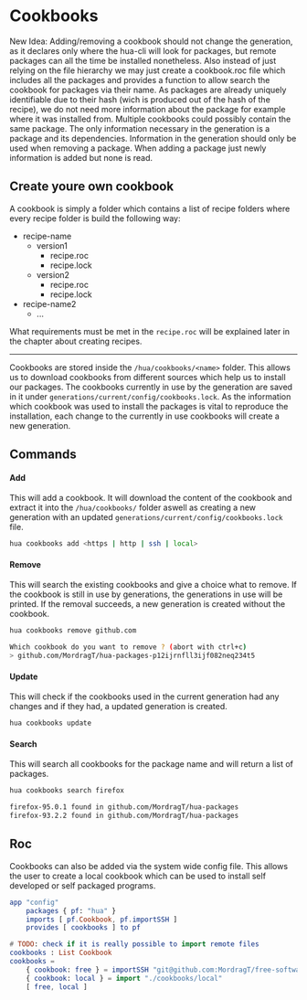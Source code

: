 # Cookbooks

New Idea:
Adding/removing a cookbook should not change the generation, as it declares only where the hua-cli will
look for packages, but remote packages can all the time be installed nonetheless. Also instead of just
relying on the file hierarchy we may just create a cookbook.roc file which includes all the packages
and provides a function to allow search the cookbook for packages via their name. As packages are already
uniquely identifiable due to their hash (wich is produced out of the hash of the recipe), we do not need 
more information about the package for example where it was installed from. Multiple cookbooks could possibly
contain the same package. The only information necessary in the generation is a package and its dependencies.
Information in the generation should only be used when removing a package. When adding a package just newly information
is added but none is read.

## Create youre own cookbook

A cookbook is simply a folder which contains a list of recipe folders where every
recipe folder is build the following way:

- recipe-name
    - version1
        - recipe.roc
        - recipe.lock
    - version2
        - recipe.roc
        - recipe.lock
- recipe-name2
    - ...

What requirements must be met in the `recipe.roc` will be explained later in the chapter
about creating recipes.

---

Cookbooks  are stored inside the `/hua/cookbooks/<name>` folder. This allows us
to download cookbooks from different sources which help us to install our packages.
The cookbooks currently in use by the generation are saved in it under 
`generations/current/config/cookbooks.lock`. As the information which cookbook was used
to install the packages is vital to reproduce the installation, each change to the currently
in use cookbooks will create a new generation.

## Commands

#### Add

This will add a cookbook. It will download the content of the cookbook and
extract it into the `/hua/cookbooks/` folder aswell as creating a new generation with an updated
`generations/current/config/cookbooks.lock` file.

```bash
hua cookbooks add <https | http | ssh | local>
```

#### Remove

This will search the existing cookbooks and give a choice what to remove.
If the cookbook is still in use by generations, the generations in use will be printed.
If the removal succeeds, a new generation is created without the cookbook.

```bash
hua cookbooks remove github.com

Which cookbook do you want to remove ? (abort with ctrl+c)
> github.com/MordragT/hua-packages-p12ijrnfll3ijf082neq234t5
```

#### Update

This will check if the cookbooks used in the current generation had any changes and if they
had, a updated generation is created.

```bash
hua cookbooks update
```

#### Search

This will search all cookbooks for the package name
and will return a list of packages.

```bash
hua cookbooks search firefox

firefox-95.0.1 found in github.com/MordragT/hua-packages
firefox-93.2.2 found in github.com/MordragT/hua-packages
```

## Roc

Cookbooks can also be added via the system wide config file. This allows the user to create a
local cookbook which can be used to install self developed or self packaged programs.

```elm
app "config"
    packages { pf: "hua" }
    imports [ pf.Cookbook, pf.importSSH ]
    provides [ cookbooks ] to pf

# TODO: check if it is really possible to import remote files
cookbooks : List Cookbook
cookbooks =
    { cookbook: free } = importSSH "git@github.com:MordragT/free-software-cookbook"
    { cookbook: local } = import "./cookbooks/local"
    [ free, local ] 
```
